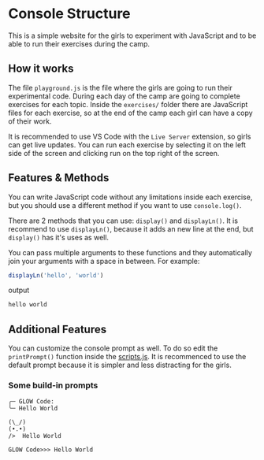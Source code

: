 # Console Structure

This is a simple website for the girls to experiment with JavaScript and to be able to run their exercises during the camp.

## How it works

The file `playground.js` is the file where the girls are going to run their experimental code. During each day of the camp are going to complete exercises for each topic. Inside the `exercises/` folder there are JavaScript files for each exercise, so at the end of the camp each girl can have a copy of their work.

It is recommended to use VS Code with the `Live Server` extension, so girls can get live updates. You can run each exercise by selecting it on the left side of the screen and clicking run on the top right of the screen.

## Features & Methods

You can write JavaScript code without any limitations inside each exercise, but you should use a different method if you want to use `console.log()`.

There are 2 methods that you can use: `display()` and `displayLn()`. It is recommend to use `displayLn()`, because it adds an new line at the end, but `display()` has it's uses as well.

You can pass multiple arguments to these functions and they automatically join your arguments with a space in between. For example:

```js
displayLn('hello', 'world')
```

output

```sh
hello world
```

## Additional Features

You can customize the console prompt as well. To do so edit the `printPrompt()` function inside the [scripts.js](src/scripts.js). It is recommenced to use the default prompt because it is simpler and less distracting for the girls. 

### Some build-in prompts

```
╭─ GLOW Code:
╰─ Hello World
```

```
(\_/)
(•.•)
/>  Hello World
```

```
GLOW Code>>> Hello World
```
